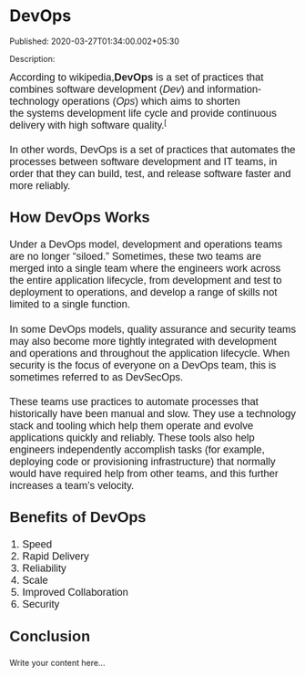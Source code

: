 # DevOps

Published: 2020-03-27T01:34:00.002+05:30

Description: <div dir="ltr" style="text-align: left;" trbidi="on">
      <div style="box-sizing: inherit; caret-color: rgb(32, 32, 32); color: #202020; font-family:
      Raleway, Arial, Helvetica; font-size: 18px; margin-bottom: 1.25em;">
      According to wikipedia,<strong style="box-sizing:
      inherit;">DevOps</strong>&nbsp;is a set of practices that
      combines&nbsp;software development&nbsp;(<span style="box-sizing: inherit;
      font-style: italic;">Dev</span>) and&nbsp;information-technology
      operations&nbsp;(<span style="box-sizing: inherit; font-style:
      italic;">Ops</span>) which aims to shorten the&nbsp;systems development life
      cycle&nbsp;and provide&nbsp;continuous delivery&nbsp;with high&nbsp;software
      quality.<span style="box-sizing: inherit; font-size: 13.5px; line-height: 0; position:
      relative; top: -0.5em; vertical-align: baseline;">[</span></div>
      <div style="box-sizing: inherit; caret-color: rgb(32, 32, 32); color: #202020; font-family:
      Raleway, Arial, Helvetica; font-size: 18px; margin-bottom: 1.25em;">
      In other words, DevOps is a set of practices that automates the processes between software
      development and IT teams, in order that they can build, test, and release software faster and
      more reliably.</div>
      <h2 id="How_DevOps_Works" style="box-sizing: inherit; caret-color: rgb(32, 32, 32); clear:
      both; color: #202020; font-family: Raleway, Arial, Helvetica; font-size: 1.625rem;
      line-height: 1.4; margin: 1em 0px 0.75em;">
      How DevOps Works</h2>
      <div style="box-sizing: inherit; caret-color: rgb(32, 32, 32); color: #202020; font-family:
      Raleway, Arial, Helvetica; font-size: 18px; margin-bottom: 1.25em;">
      Under a DevOps model, development and operations teams are no longer “siloed.” Sometimes,
      these two teams are merged into a single team where the engineers work across the entire
      application lifecycle, from development and test to deployment to operations, and develop a
      range of skills not limited to a single function.&nbsp;</div>
      <div style="box-sizing: inherit; caret-color: rgb(32, 32, 32); color: #202020; font-family:
      Raleway, Arial, Helvetica; font-size: 18px; margin-bottom: 1.25em;">
      In some DevOps models, quality assurance and security teams may also become more tightly
      integrated with development and operations and throughout the application lifecycle. When
      security is the focus of everyone on a DevOps team, this is sometimes referred to as
      DevSecOps.</div>
      <div style="box-sizing: inherit; caret-color: rgb(32, 32, 32); color: #202020; font-family:
      Raleway, Arial, Helvetica; font-size: 18px; margin-bottom: 1.25em;">
      These teams use practices to automate processes that historically have been manual and slow.
      They use a technology stack and tooling which help them operate and evolve applications
      quickly and reliably. These tools also help engineers independently accomplish tasks (for
      example, deploying code or provisioning infrastructure) that normally would have required help
      from other teams, and this further increases a team’s velocity.</div>
      <h2 id="Benefits_of_DevOps" style="box-sizing: inherit; caret-color: rgb(32, 32, 32);
      clear: both; color: #202020; font-family: Raleway, Arial, Helvetica; font-size: 1.625rem;
      line-height: 1.4; margin: 1em 0px 0.75em;">
      Benefits of DevOps</h2>
      <ol style="box-sizing: inherit; caret-color: rgb(32, 32, 32); color: #202020; font-family:
      Raleway, Arial, Helvetica; font-size: 18px; list-style-image: initial; list-style-position:
      initial; margin: 0px 0px 1.5em; padding: 0px 0px 0px 1.25em;">
      <li style="box-sizing: inherit;">Speed</li>
      <li style="box-sizing: inherit;">Rapid Delivery</li>
      <li style="box-sizing: inherit;">Reliability</li>
      <li style="box-sizing: inherit;">Scale</li>
      <li style="box-sizing: inherit;">Improved Collaboration</li>
      <li style="box-sizing: inherit;">Security</li>
      </ol>
      <h2 style="box-sizing: inherit; caret-color: rgb(32, 32, 32); clear: both; color: #202020;
      font-family: Raleway, Arial, Helvetica; font-size: 1.625rem; line-height: 1.4; margin: 1em 0px
      0.75em;">
      Conclusion</h2>
      </div>


Write your content here...